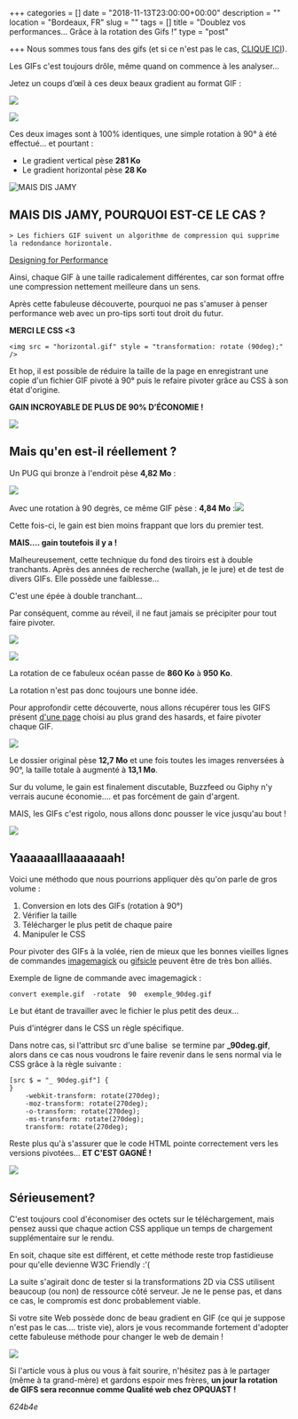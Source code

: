 +++
categories = []
date = "2018-11-13T23:00:00+00:00"
description = ""
location = "Bordeaux, FR"
slug = ""
tags = []
title = "Doublez vos performances... Grâce à la rotation des Gifs !"
type = "post"

+++
Nous sommes tous fans des gifs (et si ce n'est pas le cas, [CLIQUE ICI](https://www.baidu.com/)).

Les GIFs c'est toujours drôle, même quand on commence à les analyser...

Jetez un coups d’œil à ces deux beaux gradient au format GIF :

![](/uploads/gradient-hor.gif)

![](/uploads/gradient-ver.gif)

Ces deux images sont à 100% identiques, une simple rotation à 90° à été effectué... et pourtant :

* Le gradient vertical pèse **281 Ko**
* Le gradient horizontal pèse **28 Ko**

![](/uploads/jamy.jpg "MAIS DIS JAMY")

## MAIS DIS JAMY, POURQUOI EST-CE LE CAS ?

    > Les fichiers GIF suivent un algorithme de compression qui supprime la redondance horizontale.

[Designing for Performance](http://designingforperformance.com/optimizing-images/#gif)

Ainsi, chaque GIF à une taille radicalement différentes, car son format offre une compression nettement meilleure dans un sens.

Après cette fabuleuse découverte, pourquoi ne pas s'amuser à penser performance web avec un pro-tips sorti tout droit du futur.

**MERCI LE CSS <3**

    <img src = "horizontal.gif" style = "transformation: rotate (90deg);" />

Et hop, il est possible de réduire la taille de la page en enregistrant une copie d'un fichier GIF pivoté à 90° puis le refaire pivoter grâce au CSS à son état d'origine.

**GAIN INCROYABLE DE PLUS DE 90% D’ÉCONOMIE !**

![](/uploads/magic.gif)

## Mais qu'en est-il réellement ?

Un PUG qui bronze à l'endroit pèse **4,82 Mo** :

![](/uploads/pug_hor.gif)

Avec une rotation à 90 degrès, ce même GIF pèse : **4,84 Mo** :**![](/uploads/pug-ver.gif)**

Cette fois-ci, le gain est bien moins frappant que lors du premier test.

**MAIS.... gain toutefois il y a !**

Malheureusement, cette technique du fond des tiroirs est à double tranchants. Après des années de recherche (wallah, je le jure) et de test de divers GIFs. Elle possède une faiblesse...

C'est une épée à double tranchant...

Par conséquent, comme au réveil, il ne faut jamais se précipiter pour tout faire pivoter.

![](/uploads/ocean_hor.gif)

![](/uploads/ocean_ver.gif)

La rotation de ce fabuleux océan passe de **860 Ko** à **950 Ko**.

La rotation n'est pas donc toujours une bonne idée.

Pour approfondir cette découverte, nous allons récupérer tous les GIFS présent [d'une page](https://www.tumblr.com/search/l%27amour%20est%20dans%20le%20pr%C3%A9%20gif "d'une page") choisi au plus grand des hasards, et faire pivoter chaque GIF.

![](/uploads/comparatif-gif.jpg)

Le dossier original pèse **12,7 Mo** et une fois toutes les images renversées à 90°, la taille totale à augmenté à **13,1 Mo**.

Sur du volume, le gain est finalement discutable, Buzzfeed ou Giphy n'y verrais aucune économie.... et pas forcément de gain d'argent.

MAIS, les GIFs c'est rigolo, nous allons donc pousser le vice jusqu'au bout !

![](/uploads/super-webperf.gif)

## Yaaaaaalllaaaaaaah!

Voici une méthodo que nous pourrions appliquer dès qu'on parle de gros volume :

1. Conversion en lots des GIFs (rotation à 90°)
2. Vérifier la taille
3. Télécharger le plus petit de chaque paire
4. Manipuler le CSS

Pour pivoter des GIFs à la volée, rien de mieux que les bonnes vieilles lignes de commandes [imagemagick](https://www.imagemagick.org/script/index.php "imagemagick") ou [gifsicle](http://www.lcdf.org/gifsicle/ "gifsicle") peuvent être de très bon alliés.

Exemple de ligne de commande avec imagemagick :

    convert exemple.gif  -rotate  90  exemple_90deg.gif

Le but étant de travailler avec le fichier le plus petit des deux...

Puis d'intégrer dans le CSS un règle spécifique.

Dans notre cas, si l'attribut src d'une balise <img> se termine par **_90deg.gif**, alors dans ce cas nous voudrons le faire revenir dans le sens normal via le CSS grâce à la règle suivante :

    [src $ = "_ 90deg.gif"] { 
    }
        -webkit-transform: rotate(270deg);
        -moz-transform: rotate(270deg);
        -o-transform: rotate(270deg);
        -ms-transform: rotate(270deg);
        transform: rotate(270deg);

Reste plus qu'à s'assurer que le code HTML pointe correctement vers les versions pivotées... **ET C'EST GAGNÉ !**

![](/uploads/win.gif)

## Sérieusement?

C'est toujours cool d'économiser des octets sur le téléchargement, mais pensez aussi que chaque action CSS applique un temps de chargement supplémentaire sur le rendu.

En soit, chaque site est différent, et cette méthode reste trop fastidieuse pour qu'elle devienne W3C Friendly :'(

La suite s'agirait donc de tester si la transformations 2D via CSS utilisent beaucoup (ou non) de ressource côté serveur. Je ne le pense pas, et dans ce cas, le compromis est donc probablement viable.

Si votre site Web possède donc de beau gradient en GIF (ce qui je suppose n'est pas le cas.... triste vie), alors je vous recommande fortement d'adopter cette fabuleuse méthode pour changer le web de demain !

![](/uploads/donald-Make-Web-Development-Great-Again-crowd.png)

Si l'article vous à plus ou vous à fait sourire, n'hésitez pas à le partager (même à ta grand-mère) et gardons espoir mes frères, **un jour la rotation de GIFS sera reconnue comme Qualité web chez OPQUAST !**

_624b4e_